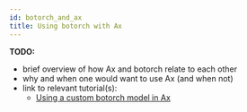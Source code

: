 ```yaml
---
id: botorch_and_ax
title: Using botorch with Ax
---
```


**TODO:**
* brief overview of how Ax and botorch relate to each other
* why and when one would want to use Ax (and when not)
* link to relevant tutorial(s):
  - [Using a custom botorch model in Ax](../tutorials/custom_botorch_model_in_ax)
